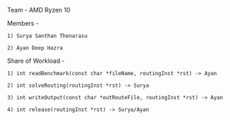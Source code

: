 Team - AMD Ryzen 10

Members -

    1) Surya Santhan Thenarasu

    2) Ayan Deep Hazra

Share of Workload - 

    1) int readBenchmark(const char *fileName, routingInst *rst) -> Ayan

    2) int solveRouting(routingInst *rst) -> Surya

    3) int writeOutput(const char *outRouteFile, routingInst *rst) -> Ayan

    4) int release(routingInst *rst) -> Surya/Ayan